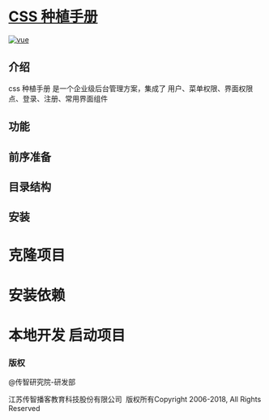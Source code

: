 # [CSS 种植手册](https://github.com/itheima2017/css-quick-manual)

[![vue](https://img.shields.io/badge/vue-2.5.9-brightgreen.svg ':no-zoom')](https://github.com/vuejs/vue)

## 介绍

css 种植手册 是一个企业级后台管理方案，集成了 用户、菜单权限、界面权限点、登录、注册、常用界面组件

## 功能


## 前序准备



## 目录结构

## 安装

# 克隆项目

# 安装依赖


# 本地开发 启动项目

### 版权

@传智研究院-研发部

江苏传智播客教育科技股份有限公司 &nbsp;版权所有Copyright 2006-2018, All Rights Reserved
